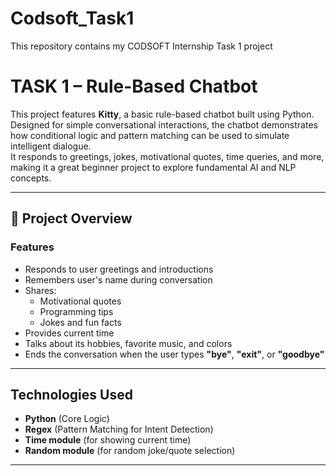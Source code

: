 # Codsoft_Task1
This repository contains my CODSOFT Internship Task 1 project
# TASK 1 – Rule-Based Chatbot

This project features **Kitty**, a basic rule-based chatbot built using Python.  
Designed for simple conversational interactions, the chatbot demonstrates how conditional logic and pattern matching can be used to simulate intelligent dialogue.  
It responds to greetings, jokes, motivational quotes, time queries, and more, making it a great beginner project to explore fundamental AI and NLP concepts.

---

## 📌 Project Overview

### Features
- Responds to user greetings and introductions  
- Remembers user's name during conversation  
- Shares:  
  - Motivational quotes  
  - Programming tips  
  - Jokes and fun facts  
- Provides current time  
- Talks about its hobbies, favorite music, and colors  
- Ends the conversation when the user types **"bye"**, **"exit"**, or **"goodbye"**

---

## Technologies Used
- **Python** (Core Logic)  
- **Regex** (Pattern Matching for Intent Detection)  
- **Time module** (for showing current time)  
- **Random module** (for random joke/quote selection)  

---

